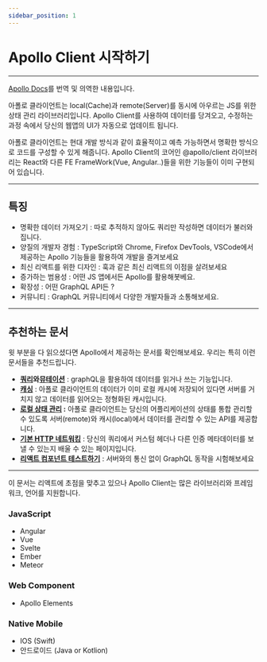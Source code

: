 ```yaml
---
sidebar_position: 1
---
```


# Apollo Client 시작하기

---

[Apollo Docs](https://www.apollographql.com/docs/react/)를 번역 및 의역한 내용입니다.

아폴로 클라이언트는 local(Cache)과 remote(Server)를 동시에 아우르는 JS를 위한상태 관리 라이브러리입니다. Apollo Client를 사용하여 데이터를 당겨오고, 수정하는 과정 속에서 당신의 웹앱의 UI가 자동으로 업데이트 됩니다.

아폴로 클라이언트는 현대 개발 방식과 같이 효율적이고 예측 가능하면서 명확한 방식으로 코드를 구성할 수 있게 해줍니다. Apollo Client의 코어인 @apollo/client 라이브러리는 React와 다른 FE FrameWork(Vue, Angular..)들을 위한 기능들이 이미 구현되어 있습니다.

---

## 특징

-   명확한 데이터 가져오기 : 따로 추적하지 않아도 쿼리만 작성하면 데이터가 불러와집니다.
-   양질의 개발자 경험 : TypeScript와 Chrome, Firefox DevTools, VSCode에서 제공하는 Apollo 기능들을 활용하여 개발을 즐겨보세요
-   최신 리액트를 위한 디자인 : 훅과 같은 최신 리액트의 이점을 살려보세요
-   증가하는 범용성 : 어떤 JS 앱에서든 Apollo를 활용해봇베요.
-   확장성 : 어떤 GraphQL API든 ?
-   커뮤니티 : GraphQL 커뮤니티에서 다양한 개발자들과 소통해보세요.

---

## 추천하는 문서

윗 부분을 다 읽으셨다면 Apollo에서 제공하는 문서를 확인해보세요. 우리는 특히 이런 문서들을 추천드립니다.

-   **[쿼리](https://www.apollographql.com/docs/react/data/queries/)와[뮤테이션](https://www.apollographql.com/docs/react/data/mutations/)** : graphQL을 활용하여 데이터를 읽거나 쓰는 기능입니다.
-   **[캐싱](https://www.apollographql.com/docs/react/caching/overview/)** : 아폴로 클라이언트의 데이터가 이미 로컬 캐시에 저장되어 있다면 서버를 거치지 않고 데이터를 읽어오는 정형화된 캐시입니다.
-   **[로컬 상태 관리](https://www.apollographql.com/docs/react/local-state/local-state-management/) :** 아폴로 클라이언트는 당신의 어플리케이션의 상태를 통합 관리할 수 있도록 서버(remote)와 캐시(local)에서 데이터를 관리할 수 있는 API를 제공합니다.
-   **[기본 HTTP 네트워킹](https://www.apollographql.com/docs/react/networking/basic-http-networking/)** : 당신의 쿼리에서 커스텀 헤더나 다른 인증 메타데이터를 보낼 수 있는지 배울 수 있는 페이지입니다.
-   **[리액트 컴포넌트 테스트하기](https://www.apollographql.com/docs/react/development-testing/testing/)** : 서버와의 통신 없이 GraphQL 동작을 시험해보세요

---

이 문서는 리액트에 초점을 맞추고 있으나 Apollo Client는 많은 라이브러리와 프레임워크, 언어를 지원합니다.

### JavaScript

-   Angular
-   Vue
-   Svelte
-   Ember
-   Meteor

### Web Component

-   Apollo Elements

### Native Mobile

-   IOS (Swift)
-   안드로이드 (Java or Kotlion)

